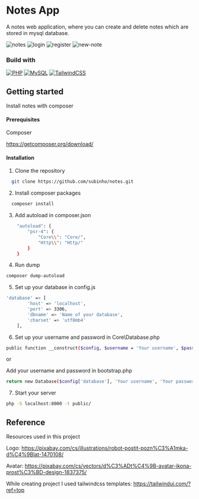 
# Notes App
A notes web application, where you can create and delete notes which are stored in mysql database.

![notes](https://github.com/user-attachments/assets/88ba3ca2-11fb-4bd0-9441-c59bacfe24a9)
![login](https://github.com/user-attachments/assets/a4a91663-cdaf-47a0-9871-ccfac55ff362)
![register](https://github.com/user-attachments/assets/a7a4f668-06fe-482f-a525-2bc3d9c81fa6)
![new-note](https://github.com/user-attachments/assets/b31d99b2-a011-4b61-beb3-ec05ba00994b)
### Build with

[![PHP](https://img.shields.io/badge/php-%23777BB4.svg?&logo=php&logoColor=white&link=https://www.php.net/)](#)
[![MySQL](https://img.shields.io/badge/MySQL-4479A1?logo=mysql&logoColor=fff&link=https://www.mysql.com/)](#)
[![TailwindCSS](https://img.shields.io/badge/Tailwind%20CSS-%2338B2AC.svg?logo=tailwind-css&logoColor=white&link=https://tailwindcss.com/)](#)

## Getting started

Install notes with composer

#### Prerequisites

Composer

https://getcomposer.org/download/

#### Installation

1. Clone the repository
```bash
  git clone https://github.com/subinho/notes.git
```

2. Install composer packages
```bash
  composer install
```

3. Add autoload in composer.json
```bash
    "autoload": {
        "psr-4": {
            "Core\\": "Core/",
            "Http\\": "Http/"
        }
    }
```

4. Run dump
```bash
composer dump-autoload
```

5. Set up your database in config.js
```bash
'database' => [
        'host' => 'localhost',
        'port' => 3306,
        'dbname' => 'Name of your database',
        'charset' => 'utf8mb4'
    ],
```
6. Set up your username and password in Core\Database.php
```bash
public function __construct($config, $username = 'Your username', $password = 'Your password')
```

or

Add your username and password in bootstrap.php
```bash
return new Database($config['database'], 'Your username', 'Your password');
```

7. Start your server
```bash
php -S localhost:8000 -t public/
```


## Reference

Resources used in this project

Logo: https://pixabay.com/cs/illustrations/robot-postit-pozn%C3%A1mka-d%C4%9Blat-1470108/

Avatar: https://pixabay.com/cs/vectors/d%C3%ADt%C4%9B-avatar-ikona-prost%C3%BD-design-1837375/

While creating project I used tailwindcss templates: https://tailwindui.com/?ref=top